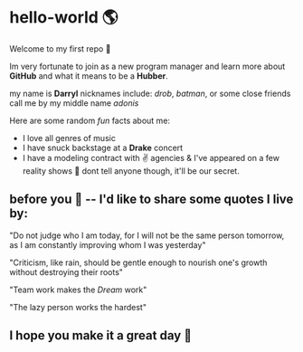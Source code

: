 # hello-world :earth_americas:
Welcome to my first repo :tada:

Im very fortunate to join as a new program manager and learn more about **GitHub** and what it means to be a **Hubber**. 

my name is **Darryl** nicknames include: _drob_, _batman_, or some close friends call me by my middle name _adonis_

Here are some random *fun* facts about me: 

* I love all genres of music
* I have snuck backstage at a **Drake** concert
* I have a modeling contract with :v: agencies & I've appeared on a few reality shows :speak_no_evil: dont tell anyone though, it'll be our secret. 

## before you :runner: -- **I'd like to share some quotes I live by**:


"Do not judge who I am today, for I will not be the same person tomorrow, as I am constantly improving whom I was yesterday"

"Criticism, like rain, should be gentle enough to nourish one's growth without destroying their roots" 

"Team work makes the *Dream* work" 

"The lazy person works the hardest" 

## I hope you make it a great day :wave:
